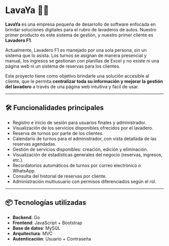 # LavaYa 🚗🧼

**LavaYa** es una empresa pequeña de desarrollo de software enfocada en brindar soluciones digitales para el rubro de lavaderos de autos. Nuestro primer producto es este sistema de gestión, y nuestro primer cliente es **Lavadero F1**.

Actualmente, Lavadero F1 es manejado por una sola persona, sin un sistema que lo asista. Los turnos se asignan de manera presencial y manual, los ingresos se gestionan con planillas de Excel y no existe ni una página web ni un sistema de reservas para los clientes.

Este proyecto tiene como objetivo brindarle una solución accesible al cliente, que le permita **centralizar toda su información y mejorar la gestión del lavadero** a través de una página web intuitiva y fácil de usar.

---

## 🛠 Funcionalidades principales

- Registro e inicio de sesión para usuarios finales y administrador.
- Visualización de los servicios disponibles ofrecidos por el lavadero.
- Reserva de turnos por parte de los clientes.
- Calendario de turnos para el administrador, con vista detallada de las reservas agendadas.
- Gestión de servicios disponibles: creación, edición y eliminación.
- Visualización de estadísticas generales del negocio (reservas, ingresos, etc.).
- Recordatorios automáticos de turnos por correo electrónico o WhatsApp.
- Consulta del historial de reservas por cliente.
- Administración multiusuario con permisos diferenciados según el rol.

---

## 📦 Tecnologías utilizadas

- **Backend**: Go
- **Frontend**: JavaScript + Bootstrap
- **Base de datos**: MySQL
- **Arquitectura**: MVC
- **Autenticación**: Usuario + Contraseña


